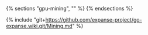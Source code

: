 {% sections "gpu-mining", "" %}
{% endsections %}

{% include "git+https://github.com/expanse-project/go-expanse.wiki.git/Mining.md" %}